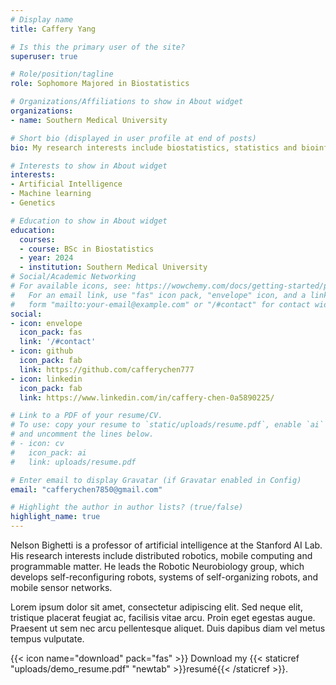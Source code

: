 ```yaml
---
# Display name
title: Caffery Yang

# Is this the primary user of the site?
superuser: true

# Role/position/tagline
role: Sophomore Majored in Biostatistics

# Organizations/Affiliations to show in About widget
organizations:
- name: Southern Medical University

# Short bio (displayed in user profile at end of posts)
bio: My research interests include biostatistics, statistics and bioinfo.

# Interests to show in About widget
interests:
- Artificial Intelligence
- Machine learning
- Genetics

# Education to show in About widget
education:
  courses:
  - course: BSc in Biostatistics
  - year: 2024
  - institution: Southern Medical University
# Social/Academic Networking
# For available icons, see: https://wowchemy.com/docs/getting-started/page-builder/#icons
#   For an email link, use "fas" icon pack, "envelope" icon, and a link in the
#   form "mailto:your-email@example.com" or "/#contact" for contact widget.
social:
- icon: envelope
  icon_pack: fas
  link: '/#contact'
- icon: github
  icon_pack: fab
  link: https://github.com/cafferychen777
- icon: linkedin
  icon_pack: fab
  link: https://www.linkedin.com/in/caffery-chen-0a5890225/

# Link to a PDF of your resume/CV.
# To use: copy your resume to `static/uploads/resume.pdf`, enable `ai` icons in `params.toml`, 
# and uncomment the lines below.
# - icon: cv
#   icon_pack: ai
#   link: uploads/resume.pdf

# Enter email to display Gravatar (if Gravatar enabled in Config)
email: "cafferychen7850@gmail.com"

# Highlight the author in author lists? (true/false)
highlight_name: true
---
```


Nelson Bighetti is a professor of artificial intelligence at the Stanford AI Lab. His research interests include distributed robotics, mobile computing and programmable matter. He leads the Robotic Neurobiology group, which develops self-reconfiguring robots, systems of self-organizing robots, and mobile sensor networks.

Lorem ipsum dolor sit amet, consectetur adipiscing elit. Sed neque elit, tristique placerat feugiat ac, facilisis vitae arcu. Proin eget egestas augue. Praesent ut sem nec arcu pellentesque aliquet. Duis dapibus diam vel metus tempus vulputate.

{{< icon name="download" pack="fas" >}} Download my {{< staticref "uploads/demo_resume.pdf" "newtab" >}}resumé{{< /staticref >}}.
